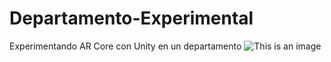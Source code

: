 # Departamento-Experimental
Experimentando AR Core con Unity en un departamento
![This is an image](https://myoctocat.com/assets/images/base-octocat.svg)
